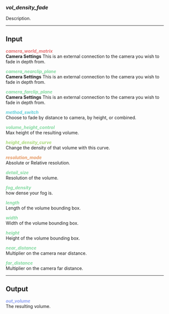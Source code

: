 ### ***vol_density_fade***
Description.<br />

***
## Input
<span style="color:#E67373">***camera_world_matrix***</span>
<br />**Camera Settings** This is an external connection to the camera you wish to fade in depth from.

<span style="color:#82D99F">***camera_nearclip_plane***</span>
<br />**Camera Settings** This is an external connection to the camera you wish to fade in depth from.

<span style="color:#82D99F">***camera_farclip_plane***</span>
<br />**Camera Settings** This is an external connection to the camera you wish to fade in depth from.

<span style="color:#62CFD9">***method_switch***</span>
<br />Choose to fade by distance to camera, by height, or combined.

<span style="color:#82D99F">***volume_height_control***</span>
<br />Max height of the resulting volume.

<span style="color:#A8D977">***height_density_curve***</span>
<br />Change the density of that volume with this curve.

<span style="color:#E69963">***resolution_mode***</span>
<br />Absolute or Relative resolution.

<span style="color:#82D99F">***detail_size***</span>
<br />Resolution of the volume.

<span style="color:#82D99F">***fog_density***</span>
<br />how dense your fog is.

<span style="color:#82D99F">***length***</span>
<br />Length of the volume bounding box.

<span style="color:#82D99F">***width***</span>
<br />Width of the volume bounding box.

<span style="color:#82D99F">***height***</span>
<br />Height of the volume bounding box.

<span style="color:#82D99F">***near_distance***</span>
<br />Multiplier on the camera near distance.

<span style="color:#82D99F">***far_distance***</span>
<br />Multiplier on the camera far distance.

***
## Output
<span style="color:#90A3F4">***out_volume***</span>
<br />The resulting volume.

